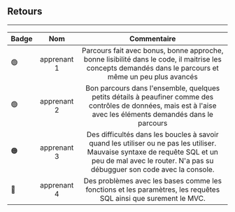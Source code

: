 ## Retours
---

|   Badge   |   Nom |   Commentaire |
|---    |:-:    |:-:    |
| 🟢| apprenant 1 | Parcours fait avec bonus, bonne approche, bonne lisibilité dans le code, il maitrise les concepts demandés dans le parcours et même un peu plus avancés |
| 🟢| apprenant 2 | Bon parcours dans l'ensemble, quelques petits détails à peaufiner comme des contrôles de données, mais est à l'aise avec les éléments demandés dans le parcours |
| 🟠| apprenant 3 | Des difficultés dans les boucles à savoir quand les utiliser ou ne pas les utiliser. Mauvaise syntaxe de requête SQL et un peu de mal avec le router. N'a pas su débugguer son code avec la console.  |
| 🔴| apprenant 4 | Des problèmes avec les bases comme les fonctions et les paramètres, les requêtes SQL ainsi que surement le MVC. |
